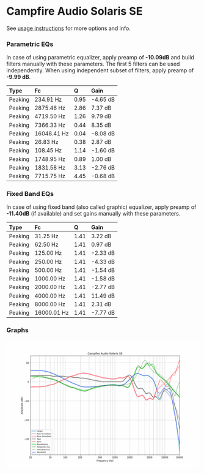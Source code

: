 # Campfire Audio Solaris SE
See [usage instructions](https://github.com/jaakkopasanen/AutoEq#usage) for more options and info.

### Parametric EQs
In case of using parametric equalizer, apply preamp of **-10.09dB** and build filters manually
with these parameters. The first 5 filters can be used independently.
When using independent subset of filters, apply preamp of **-9.99 dB**.

| Type    | Fc          |    Q | Gain     |
|:--------|:------------|:-----|:---------|
| Peaking | 234.91 Hz   | 0.95 | -4.65 dB |
| Peaking | 2875.46 Hz  | 2.86 | 7.37 dB  |
| Peaking | 4719.50 Hz  | 1.26 | 9.79 dB  |
| Peaking | 7366.33 Hz  | 0.44 | 8.35 dB  |
| Peaking | 16048.41 Hz | 0.04 | -8.08 dB |
| Peaking | 26.83 Hz    | 0.38 | 2.87 dB  |
| Peaking | 108.45 Hz   | 1.14 | -1.60 dB |
| Peaking | 1748.95 Hz  | 0.89 | 1.00 dB  |
| Peaking | 1831.58 Hz  | 3.13 | -2.76 dB |
| Peaking | 7715.75 Hz  | 4.45 | -0.68 dB |

### Fixed Band EQs
In case of using fixed band (also called graphic) equalizer, apply preamp of **-11.40dB**
(if available) and set gains manually with these parameters.

| Type    | Fc          |    Q | Gain     |
|:--------|:------------|:-----|:---------|
| Peaking | 31.25 Hz    | 1.41 | 3.22 dB  |
| Peaking | 62.50 Hz    | 1.41 | 0.97 dB  |
| Peaking | 125.00 Hz   | 1.41 | -2.33 dB |
| Peaking | 250.00 Hz   | 1.41 | -4.33 dB |
| Peaking | 500.00 Hz   | 1.41 | -1.54 dB |
| Peaking | 1000.00 Hz  | 1.41 | -1.58 dB |
| Peaking | 2000.00 Hz  | 1.41 | -2.77 dB |
| Peaking | 4000.00 Hz  | 1.41 | 11.49 dB |
| Peaking | 8000.00 Hz  | 1.41 | 2.31 dB  |
| Peaking | 16000.01 Hz | 1.41 | -7.77 dB |

### Graphs
![](./Campfire%20Audio%20Solaris%20SE.png)